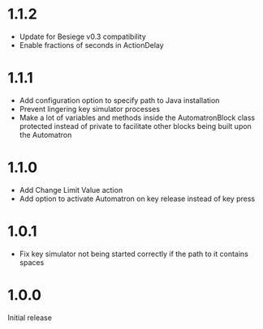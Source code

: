 1.1.2
=====
- Update for Besiege v0.3 compatibility
- Enable fractions of seconds in ActionDelay

1.1.1
=====
- Add configuration option to specify path to Java installation
- Prevent lingering key simulator processes
- Make a lot of variables and methods inside the AutomatronBlock class protected instead of private to facilitate other blocks being built upon the Automatron

1.1.0
=====
- Add Change Limit Value action
- Add option to activate Automatron on key release instead of key press

1.0.1
=====
- Fix key simulator not being started correctly if the path to it contains spaces

1.0.0
=====
Initial release